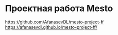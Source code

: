 # Проектная работа Mesto

https://github.com/AfanasevDL/mesto-project-ff
https://afanasevdl.github.io/mesto-project-ff/
